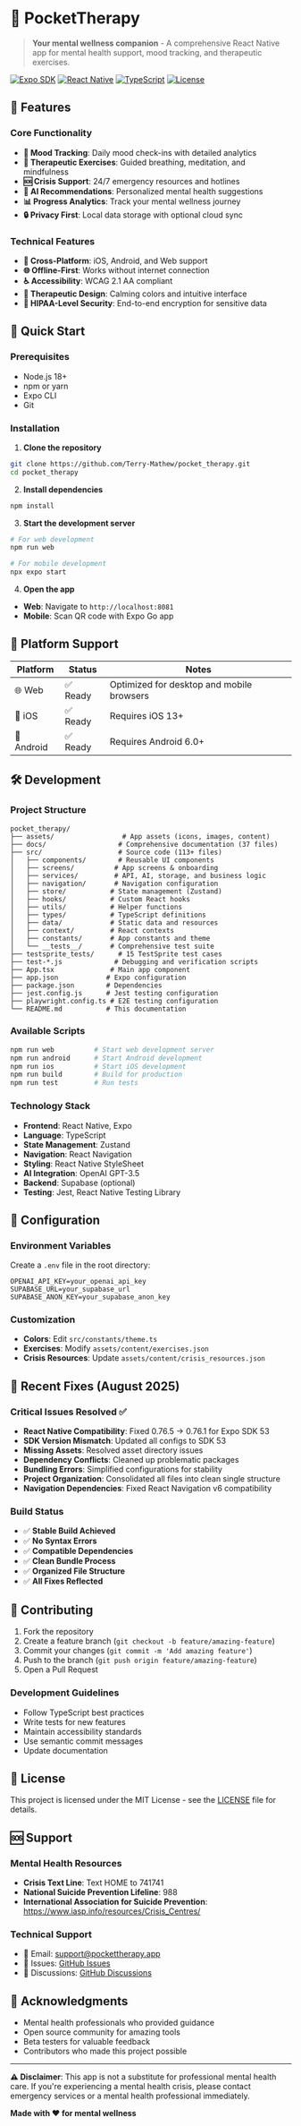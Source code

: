 # 🧠 PocketTherapy

> **Your mental wellness companion** - A comprehensive React Native app for mental health support, mood tracking, and therapeutic exercises.

[![Expo SDK](https://img.shields.io/badge/Expo%20SDK-53-blue.svg)](https://expo.dev/)
[![React Native](https://img.shields.io/badge/React%20Native-0.76.1-green.svg)](https://reactnative.dev/)
[![TypeScript](https://img.shields.io/badge/TypeScript-5.8.3-blue.svg)](https://www.typescriptlang.org/)
[![License](https://img.shields.io/badge/License-MIT-yellow.svg)](LICENSE)

## 🌟 Features

### Core Functionality
- **🎯 Mood Tracking**: Daily mood check-ins with detailed analytics
- **🧘 Therapeutic Exercises**: Guided breathing, meditation, and mindfulness
- **🆘 Crisis Support**: 24/7 emergency resources and hotlines
- **🤖 AI Recommendations**: Personalized mental health suggestions
- **📊 Progress Analytics**: Track your mental wellness journey
- **🔒 Privacy First**: Local data storage with optional cloud sync

### Technical Features
- **📱 Cross-Platform**: iOS, Android, and Web support
- **🌐 Offline-First**: Works without internet connection
- **♿ Accessibility**: WCAG 2.1 AA compliant
- **🎨 Therapeutic Design**: Calming colors and intuitive interface
- **🔐 HIPAA-Level Security**: End-to-end encryption for sensitive data

## 🚀 Quick Start

### Prerequisites
- Node.js 18+ 
- npm or yarn
- Expo CLI
- Git

### Installation

1. **Clone the repository**
```bash
git clone https://github.com/Terry-Mathew/pocket_therapy.git
cd pocket_therapy
```

2. **Install dependencies**
```bash
npm install
```

3. **Start the development server**
```bash
# For web development
npm run web

# For mobile development
npx expo start
```

4. **Open the app**
- **Web**: Navigate to `http://localhost:8081`
- **Mobile**: Scan QR code with Expo Go app

## 📱 Platform Support

| Platform | Status | Notes |
|----------|--------|-------|
| 🌐 Web | ✅ Ready | Optimized for desktop and mobile browsers |
| 📱 iOS | ✅ Ready | Requires iOS 13+ |
| 🤖 Android | ✅ Ready | Requires Android 6.0+ |

## 🛠️ Development

### Project Structure
```
pocket_therapy/
├── assets/                 # App assets (icons, images, content)
├── docs/                  # Comprehensive documentation (37 files)
├── src/                   # Source code (113+ files)
│   ├── components/        # Reusable UI components
│   ├── screens/          # App screens & onboarding
│   ├── services/         # API, AI, storage, and business logic
│   ├── navigation/       # Navigation configuration
│   ├── store/           # State management (Zustand)
│   ├── hooks/           # Custom React hooks
│   ├── utils/           # Helper functions
│   ├── types/           # TypeScript definitions
│   ├── data/            # Static data and resources
│   ├── context/         # React contexts
│   ├── constants/       # App constants and theme
│   └── __tests__/       # Comprehensive test suite
├── testsprite_tests/      # 15 TestSprite test cases
├── test-*.js             # Debugging and verification scripts
├── App.tsx              # Main app component
├── app.json            # Expo configuration
├── package.json        # Dependencies
├── jest.config.js      # Jest testing configuration
├── playwright.config.ts # E2E testing configuration
└── README.md           # This documentation
```

### Available Scripts
```bash
npm run web          # Start web development server
npm run android      # Start Android development
npm run ios          # Start iOS development
npm run build        # Build for production
npm run test         # Run tests
```

### Technology Stack
- **Frontend**: React Native, Expo
- **Language**: TypeScript
- **State Management**: Zustand
- **Navigation**: React Navigation
- **Styling**: React Native StyleSheet
- **AI Integration**: OpenAI GPT-3.5
- **Backend**: Supabase (optional)
- **Testing**: Jest, React Native Testing Library

## 🔧 Configuration

### Environment Variables
Create a `.env` file in the root directory:
```env
OPENAI_API_KEY=your_openai_api_key
SUPABASE_URL=your_supabase_url
SUPABASE_ANON_KEY=your_supabase_anon_key
```

### Customization
- **Colors**: Edit `src/constants/theme.ts`
- **Exercises**: Modify `assets/content/exercises.json`
- **Crisis Resources**: Update `assets/content/crisis_resources.json`

## 🚨 Recent Fixes (August 2025)

### Critical Issues Resolved ✅
- **React Native Compatibility**: Fixed 0.76.5 → 0.76.1 for Expo SDK 53
- **SDK Version Mismatch**: Updated all configs to SDK 53
- **Missing Assets**: Resolved asset directory issues
- **Dependency Conflicts**: Cleaned up problematic packages
- **Bundling Errors**: Simplified configurations for stability
- **Project Organization**: Consolidated all files into clean single structure
- **Navigation Dependencies**: Fixed React Navigation v6 compatibility

### Build Status
- ✅ **Stable Build Achieved**
- ✅ **No Syntax Errors**
- ✅ **Compatible Dependencies**
- ✅ **Clean Bundle Process**
- ✅ **Organized File Structure**
- ✅ **All Fixes Reflected**

## 🤝 Contributing

1. Fork the repository
2. Create a feature branch (`git checkout -b feature/amazing-feature`)
3. Commit your changes (`git commit -m 'Add amazing feature'`)
4. Push to the branch (`git push origin feature/amazing-feature`)
5. Open a Pull Request

### Development Guidelines
- Follow TypeScript best practices
- Write tests for new features
- Maintain accessibility standards
- Use semantic commit messages
- Update documentation

## 📄 License

This project is licensed under the MIT License - see the [LICENSE](LICENSE) file for details.

## 🆘 Support

### Mental Health Resources
- **Crisis Text Line**: Text HOME to 741741
- **National Suicide Prevention Lifeline**: 988
- **International Association for Suicide Prevention**: https://www.iasp.info/resources/Crisis_Centres/

### Technical Support
- 📧 Email: support@pockettherapy.app
- 🐛 Issues: [GitHub Issues](https://github.com/Terry-Mathew/pocket_therapy/issues)
- 💬 Discussions: [GitHub Discussions](https://github.com/Terry-Mathew/pocket_therapy/discussions)

## 🙏 Acknowledgments

- Mental health professionals who provided guidance
- Open source community for amazing tools
- Beta testers for valuable feedback
- Contributors who made this project possible

---

**⚠️ Disclaimer**: This app is not a substitute for professional mental health care. If you're experiencing a mental health crisis, please contact emergency services or a mental health professional immediately.

**Made with ❤️ for mental wellness**
